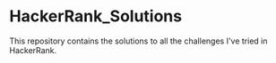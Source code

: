 # HackerRank_Solutions

This repository contains the solutions to all the challenges I've tried in HackerRank.
